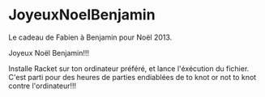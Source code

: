JoyeuxNoelBenjamin
==================

Le cadeau de Fabien à Benjamin pour Noël 2013.

Joyeux Noël Benjamin!!!

Installe Racket sur ton ordinateur préféré, et lance l'éxécution du fichier. C'est parti pour des heures de parties endiablées de to knot or not to knot contre l'ordinateur!!!
